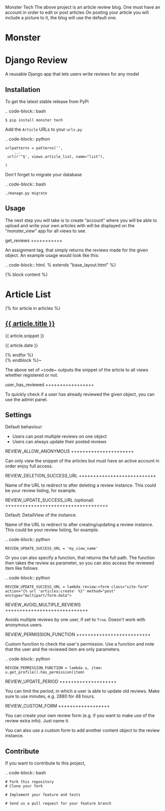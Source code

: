 Monster Tech
The above project is an article review blog.
One must have an account in order to edit or post articles
On posting your article you will include a picture to it, the blog will use the default one.


# Monster

Django Review
=============

A reusable Django app that lets users write reviews for any model

Installation
------------

To get the latest stable release from PyPi

.. code-block:: bash

    $ pip install monster tech


Add the ``Article`` URLs to your ``urls.py``

.. code-block:: python

    urlpatterns = patterns('',
        ...
     url(r'^$', views.article_list, name="list"),

    )

Don't forget to migrate your database

.. code-block:: bash

    ./manage.py migrate



Usage
-----

The next step you will take is to create “account” where you will be able to upload and write your own articles with will be displayed on the “monster_view” app for all views to see. 
    


get_reviews
+++++++++++

An assignment tag, that simply returns the reviews made for the given object.
An example usage would look like this:

.. code-block:: html.
% extends "base_layout.html" %}

{% block content %}
    <h1>Article List</h1>
    <div class="article">
      {% for article in articles %}
<div class="article">
            <h2><a href="{% url 'articles:details' slug=article.slug %}">{{ article.title }}</a></h2>
            <p>{{ article.snippet }}</p>
            <p>{{ article.date }}</p>
        </div>
      {% endfor %}
    </div>
{% endblock %}~




The above  set of ~code~ outputs the snippet of the article to all views whether registered or not.

user_has_reviewed
+++++++++++++++++

To quickly check if a user has already reviewed the given object, you can use
the admin panel.



Settings
--------

Default behaviour:


* Users can post multiple reviews on one object
* Users can always update their posted reviews


REVIEW_ALLOW_ANONYMOUS
++++++++++++++++++++++

Can only view the snippet of the articles but must have an active account in order enjoy full access. 




REVIEW_DELETION_SUCCESS_URL
+++++++++++++++++++++++++++

Name of the URL to redirect to after deleting a review instance. This could
be your review listing, for example.


REVIEW_UPDATE_SUCCESS_URL (optional)
++++++++++++++++++++++++++++++++++++

Default: DetailView of the instance.

Name of the URL to redirect to after creating/updating a review instance.
This could be your review listing, for example.

.. code-block:: python

    REVIEW_UPDATE_SUCCESS_URL = 'my_view_name'


Or you can also specify a function, that returns the full path. The function
then takes the review as parameter, so you can also access the reviewed item
like follows

.. code-block:: python

    REVIEW_UPDATE_SUCCESS_URL = lambda review:<form class="site-form" action="{% url 'articles:create' %}" method="post" enctype="multipart/form-data">



REVIEW_AVOID_MULTIPLE_REVIEWS
+++++++++++++++++++++++++++++

Avoids multiple reviews by one user, if set to ``True``.
Doesn't work with anonymous users.


REVIEW_PERMISSION_FUNCTION
++++++++++++++++++++++++++

Custom function to check the user's permission. Use a function and note that
the user and the reviewed item are only parameters.

.. code-block:: python

    REVIEW_PERMISSION_FUNCTION = lambda u, item: u.get_profile().has_permission(item)


REVIEW_UPDATE_PERIOD
++++++++++++++++++++

You can limit the period, in which a user is able to update old reviews.
Make sure to use minutes, e.g. 2880 for 48 hours.


REVIEW_CUSTOM_FORM
++++++++++++++++++

You can create your own review form (e.g. if you want to make use of the review
extra info). Just name it.


You can also use a custom form to add another content object to the review
instance.




Contribute
----------

If you want to contribute to this project,

.. code-block:: bash

    # Fork this repository
    # Clone your fork
    
    # Implement your feature and tests
    
    # Send us a pull request for your feature branch
